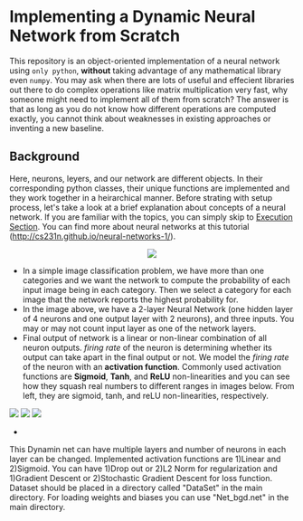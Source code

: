 # Implementing a Dynamic Neural Network from Scratch

This repository is an object-oriented implementation of a neural network using `only python`, **without** taking advantage of any mathematical library even `numpy`. You may ask when there are lots of useful and effecient libraries out there to do complex operations like matrix multiplication very fast, why someone might need to implement all of them from scratch? The answer is that as long as you do not know how different operations are computed exactly, you cannot think about weaknesses in existing approaches or inventing a new baseline.


## Background
Here, neurons, leyers, and our network are different objects. In their corresponding python classes, their unique functions are implemented and they work together in a heirarchical manner. Before strating with setup process, let's take a look at a brief explanation about concepts of a neural network. If you are familiar with the topics, you can simply skip to [Execution Section](https://github.com/arghavan-kpm//dynamic-nn-from-scratch#Execution). You can find more about neural networks at this tutorial (<http://cs231n.github.io/neural-networks-1/>).

<p align="center">
	<img src="https://github.com/arghavan-kpm/dynamic-nn-from-scratch/raw/master/figures/mlp.PNG">
</p>

* In a simple image classification problem, we have more than one categories and we want the network to compute the probability of each input image being in each category. Then we select a category for each image that the network reports the highest probability for. 
* In the image above, we have a 2-layer Neural Network (one hidden layer of 4 neurons and one output layer with 2 neurons), and three inputs. You may or may not count input layer as one of the network layers.
* Final output of network is a linear or non-linear combination of all neuron outputs. _firing rate_ of the neuron is determining whether its output can take apart in the final output or not. We model the _firing rate_ of the neuron with an **activation function**. Commonly used activation functions are **Sigmoid**, **Tanh**, and **ReLU** non-linearities and you can see how they squash real numbers to different ranges in images below. From left, they are sigmoid, tanh, and reLU non-linearities, respectively.

![](https://github.com/arghavan-kpm/dynamic-nn-from-scratch/raw/master/figures/sigmoid.PNG) ![](https://github.com/arghavan-kpm/dynamic-nn-from-scratch/raw/master/figures/tanh.PNG) ![](https://github.com/arghavan-kpm/dynamic-nn-from-scratch/raw/master/figures/ReLU.PNG)

* 

This Dynamin net can have multiple layers and number of neurons in each layer can be changed. Implemented activation functions are 1)Linear and 2)Sigmoid. You can have 1)Drop out or 2)L2 Norm for regularization and 1)Gradient Descent or 2)Stochastic Gradient Descent for loss function.
Dataset should be placed in a directory called "DataSet" in the main directory.
For loading weights and biases you can use "Net_bgd.net" in the main directory.

